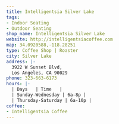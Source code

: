 ```yaml
---
title: Intelligentsia Silver Lake
tags:
- Indoor Seating
- Outdoor Seating
shop_name: Intelligentsia Silver Lake
website: http://intelligentsiacoffee.com
map: 34.0920588,-118.28251
type: Coffee Shop | Roaster
city: Silver Lake
address: |-
  3922 W Sunset Blvd,
  Los Angeles, CA 90029
phone: 323-663-6173
hours: |-
  | Days   | Time   |
  | Sunday-Wednesday | 6a-8p |
  | Thursday-Saturday | 6a-10p |
coffee:
- Intelligentsia Coffee
---
```


